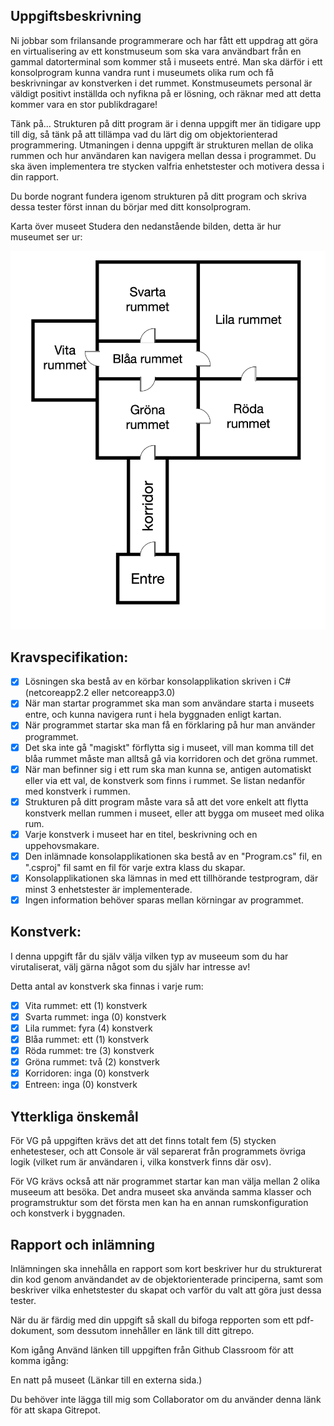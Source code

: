 ## Uppgiftsbeskrivning
Ni jobbar som frilansande programmerare och har fått ett uppdrag att göra en virtualisering av ett konstmuseum som ska vara användbart från en gammal datorterminal som kommer stå i museets entré. Man ska därför i ett konsolprogram kunna vandra runt i museumets olika rum och få beskrivningar av konstverken i det rummet. Konstmuseumets personal är väldigt positivt inställda och nyfikna på er lösning, och räknar med att detta kommer vara en stor publikdragare!

Tänk på...
Strukturen på ditt program är i denna uppgift mer än tidigare upp till dig, så tänk på att tillämpa vad du lärt dig om objektorienterad programmering. Utmaningen i denna uppgift är strukturen mellan de olika rummen och hur användaren kan navigera mellan dessa i programmet. Du ska även implementera tre stycken valfria enhetstester och motivera dessa i din rapport.

Du borde nogrant fundera igenom strukturen på ditt program och skriva dessa tester först innan du börjar med ditt konsolprogram.

Karta över museet
Studera den nedanstående bilden, detta är hur museumet ser ur:


![museum](https://github.com/fonto1/Webbutvecklare.NET/blob/master/2.%20Objektorienterad%20programmering%20med%20C%23/3%20-%20Museum/MAP.jpg)


## Kravspecifikation:

- [x] Lösningen ska bestå av en körbar konsolapplikation skriven i C# (netcoreapp2.2 eller netcoreapp3.0)
- [x] När man startar programmet ska man som användare starta i museets entre, och kunna navigera runt i hela byggnaden enligt kartan.
- [x] När programmet startar ska man få en förklaring på hur man använder programmet.
- [x] Det ska inte gå "magiskt" förflytta sig i museet, vill man komma till det blåa rummet måste man alltså gå via korridoren och det gröna rummet.
- [x] När man befinner sig i ett rum ska man kunna se, antigen automatiskt eller via ett val, de konstverk som finns i rummet. Se listan nedanför med konstverk i rummen.
- [x] Strukturen på ditt program måste vara så att det vore enkelt att flytta konstverk mellan rummen i museet, eller att bygga om museet med olika rum.
- [x] Varje konstverk i museet har en titel, beskrivning och en uppehovsmakare.
- [x] Den inlämnade konsolapplikationen ska bestå av en "Program.cs" fil, en ".csproj" fil samt en fil för varje extra klass du skapar.
- [x] Konsolapplikationen ska lämnas in med ett tillhörande testprogram, där minst 3 enhetstester är implementerade.
- [x] Ingen information behöver sparas mellan körningar av programmet.

## Konstverk:

I denna uppgift får du själv välja vilken typ av museeum som du har virutaliserat, välj gärna något som du själv har intresse av!

Detta antal av konstverk ska finnas i varje rum:

- [x] Vita rummet: ett (1) konstverk
- [x] Svarta rummet: inga (0) konstverk
- [x] Lila rummet: fyra (4) konstverk
- [x] Blåa rummet: ett (1) konstverk
- [x] Röda rummet: tre (3) konstverk
- [x] Gröna rummet: två (2) konstverk
- [x] Korridoren: inga (0) konstverk
- [x] Entreen: inga (0) konstverk

## Ytterkliga önskemål

För VG på uppgiften krävs det att det finns totalt fem (5) stycken enhetesteser, och att Console är väl separerat från programmets övriga logik (vilket rum är användaren i, vilka konstverk finns där osv).

För VG krävs också att när programmet startar kan man välja mellan 2 olika museeum att besöka. Det andra museet ska använda samma klasser och programstruktur som det första men kan ha en annan rumskonfiguration och konstverk i byggnaden.

## Rapport och inlämning

Inlämningen ska innehålla en rapport som kort beskriver hur du strukturerat din kod genom användandet av de objektorienterade principerna, samt som beskriver vilka enhetstester du skapat och varför du valt att göra just dessa tester.

När du är färdig med din uppgift så skall du bifoga repporten som ett pdf-dokument, som dessutom innehåller en länk till ditt gitrepo.

Kom igång
Använd länken till uppgiften från Github Classroom för att komma igång:

En natt på museet (Länkar till en externa sida.)

Du behöver inte lägga till mig som Collaborator om du använder denna länk för att skapa Gitrepot.
